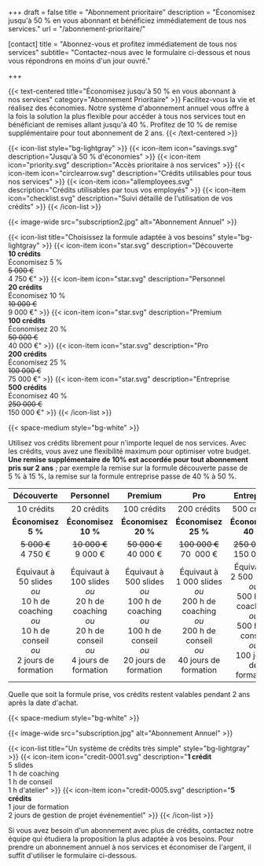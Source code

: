+++
draft 			= false
title 			= "Abonnement prioritaire"
description		= "Économisez jusqu'à 50 % en vous abonnant et bénéficiez immédiatement de tous nos services."
url		 		= "/abonnement-prioritaire/"
 
[contact]
	title	= "Abonnez-vous et profitez immédiatement de tous nos services"
	subtitle= "Contactez-nous avec le formulaire ci-dessous et nous vous répondrons en moins d'un jour ouvré."
	
+++

{{< text-centered title="Économisez jusqu'à 50 % en vous abonnant à nos services" category="Abonnement Prioritaire" >}}
Facilitez-vous la vie et réalisez des économies. Notre système d'abonnement annuel vous offre à la fois la solution la plus flexible pour accéder à tous nos services tout en bénéficiant de remises allant jusqu'à 40 %. Profitez de 10 % de remise supplémentaire pour tout abonnement de 2 ans.
{{< /text-centered >}}

{{< icon-list style="bg-lightgray" >}}
	{{< icon-item icon="savings.svg" description="Jusqu'à 50 % d'économies" >}}
	{{< icon-item icon="priority.svg" description="Accès prioritaire à nos services" >}}
	{{< icon-item icon="circlearrow.svg" description="Crédits utilisables pour tous nos services" >}}
	{{< icon-item icon="allemployees.svg" description="Crédits utilisables par tous vos employés" >}}
	{{< icon-item icon="checklist.svg" description="Suivi détaillé de l'utilisation de vos crédits" >}}
{{< /icon-list >}}

{{< image-wide src="subscription2.jpg" alt="Abonnement Annuel" >}}
 
{{< icon-list title="Choisissez la formule adaptée à vos besoins" style="bg-lightgray" >}}
	{{< icon-item icon="star.svg" description="Découverte<br>**10 crédits**<br>Économisez 5 %<br>~~5 000 €~~<br>4 750 €" >}}
	{{< icon-item icon="star.svg" description="Personnel<br>**20 crédits**<br>Économisez 10 %<br>~~10 000 €~~<br>9 000 €" >}}
	{{< icon-item icon="star.svg" description="Premium<br>**100 crédits**<br>Économisez 20 %<br>~~50 000 €~~<br>40 000 €" >}}
	{{< icon-item icon="star.svg" description="Pro<br>**200 crédits**<br>Économisez 25 %<br>~~100 000 €~~<br>75 000 €" >}}
	{{< icon-item icon="star.svg" description="Entreprise<br>**500 crédits**<br>Économisez 40 %<br>~~250 000 €~~<br>150 000 €" >}}
{{< /icon-list >}}

{{< space-medium style="bg-white" >}}

Utilisez vos crédits librement pour n'importe lequel de nos services. Avec les crédits, vous avez une flexibilité maximum pour optimiser votre budget. **Une remise supplémentaire de 10% est accordée pour tout abonnement pris sur 2 ans** ; par exemple la remise sur la formule découverte passe de 5 % à 15 %, la remise sur la formule entreprise passe de 40 % à 50 %.

|Découverte|Personnel|Premium|Pro|Entreprise|
|:--------:|:-------:|:-----:|:-:|:--------:|
|10 crédits|20 crédits|100 crédits|200 crédits|500 crédits|
|**Économisez 5 %**|**Économisez 10 %**|**Économisez 20 %**|**Économisez 25 %**|**Économisez 40 %**|
|~~5 000 €~~<br>4 750 €|~~10 000 €~~<br>9 000 €|~~50 000 €~~<br>40 000 €|~~100 000 €~~<br>70  000 €|~~250 000 €~~<br>150 000 €|
|Équivaut à<br>50 slides<br>*ou*<br>10 h de coaching<br>*ou*<br>10 h de conseil<br>*ou*<br>2 jours de formation|Équivaut à<br>100 slides<br>*ou*<br>20 h de coaching<br>*ou*<br>20 h de conseil<br>*ou*<br>4 jours de formation|Équivaut à<br>500 slides<br>*ou*<br>100 h de coaching<br>*ou*<br>100 h de conseil<br>*ou*<br>20 jours de formation|Équivaut à<br>1 000 slides<br>*ou*<br>200 h de coaching<br>*ou*<br>200 h de conseil<br>*ou*<br>40 jours de formation|Équivaut à<br>2 500 slides<br>*ou*<br>500 h de coaching<br>*ou*<br>500 h de conseil<br>*ou*<br>100 jours de formation|

Quelle que soit la formule prise, vos crédits restent valables pendant 2 ans après la date d'achat.

{{< space-medium style="bg-white" >}}

{{< image-wide src="subscription.jpg" alt="Abonnement Annuel" >}}

{{< icon-list title="Un système de crédits très simple" style="bg-lightgray" >}}
	{{< icon-item icon="credit-0001.svg" description="**1 crédit**<br>5 slides<br>1 h de coaching<br>1 h de conseil<br>1 h d'atelier" >}}
	{{< icon-item icon="credit-0005.svg" description="**5 crédits**<br>1 jour de formation<br>2 jours de gestion de projet événementiel" >}}
{{< /icon-list >}}

Si vous avez besoin d'un abonnement avec plus de crédits, contactez notre équipe qui étudiera la proposition la plus adaptée à vos besoins. Pour prendre un abonnement annuel à nos services et économiser de l'argent, il suffit d'utiliser le formulaire ci-dessous.
